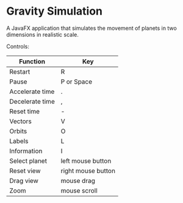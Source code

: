 # Gravity Simulation
A JavaFX application that simulates the movement of planets in two dimensions in realistic scale.

Controls:

Function | Key
--- | ---
Restart | R
Pause | P or Space
Accelerate time | .
Decelerate time | ,
Reset time | -
Vectors | V
Orbits | O
Labels | L
Information | I
Select planet | left mouse button
Reset view | right mouse button
Drag view | mouse drag
Zoom | mouse scroll
